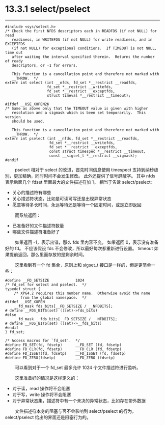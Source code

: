 # 13.3.1 select/pselect
***

    #include <sys/select.h>
    /* Check the first NFDS descriptors each in READFDS (if not NULL) for read
       readiness, in WRITEFDS (if not NULL) for write readiness, and in EXCEPTFDS
       (if not NULL) for exceptional conditions.  If TIMEOUT is not NULL, time out
       after waiting the interval specified therein.  Returns the number of ready
       descriptors, or -1 for errors.
    
       This function is a cancellation point and therefore not marked with
       __THROW.  */
    extern int select (int __nfds, fd_set *__restrict __readfds,
                       fd_set *__restrict __writefds,
                       fd_set *__restrict __exceptfds,
                       struct timeval *__restrict __timeout);
    
    #ifdef __USE_XOPEN2K
    /* Same as above only that the TIMEOUT value is given with higher
       resolution and a sigmask which is been set temporarily.  This version
       should be used.
    
       This function is a cancellation point and therefore not marked with
       __THROW.  */
    extern int pselect (int __nfds, fd_set *__restrict __readfds,
                        fd_set *__restrict __writefds,
                        fd_set *__restrict __exceptfds,
                        const struct timespec *__restrict __timeout,
                        const __sigset_t *__restrict __sigmask);
    #endif


&emsp;&emsp;
pselect 相对于 select 的改进，首先时间信息使用 timespect 支持到纳秒级别，更加精确，同时时间不会发生修改。
此外还提供了信号屏蔽字。
其中 nfds 表示后面几个 fdset 里面最大的文件描述符加 1。
相当于告诉 select/pselect:

+ 关心的描述符有哪些
+ 关心描述符状态，比如是可读可写还是出现异常状态
+ 愿意等待多长时间，永远等待还是等待一个固定时间，或是立即返回

&emsp;&emsp;
而系统返回：

+ 已准备好的文件描述符数量
+ 哪些文件描述符准备好了

&emsp;&emsp;
如果返回 -1，表示出错，那么 fds 里内容不变。
如果返回 0，表示没有准备好的 fd。
不应该假设 fds 不会修改，所以最好每次都重新进行设置。
timeout 如果提前返回，那么里面存放的是剩余时间。

&emsp;&emsp;
这里看到有一个 fd 集合，原则上和 sigset\_t 接口是一样的，但是更简单一些：

    #define __FD_SETSIZE            1024
    /* fd_set for select and pselect.  */
    typedef struct {
        /* XPG4.2 requires this member name.  Otherwise avoid the name
           from the global namespace.  */
    #ifdef __USE_XOPEN
        __fd_mask fds_bits[__FD_SETSIZE / __NFDBITS];
    # define __FDS_BITS(set) ((set)->fds_bits)
    #else
        __fd_mask __fds_bits[__FD_SETSIZE / __NFDBITS];
    # define __FDS_BITS(set) ((set)->__fds_bits)
    #endif
    } fd_set;
    
    /* Access macros for `fd_set'.  */
    #define FD_SET(fd, fdsetp)      __FD_SET (fd, fdsetp)
    #define FD_CLR(fd, fdsetp)      __FD_CLR (fd, fdsetp)
    #define FD_ISSET(fd, fdsetp)    __FD_ISSET (fd, fdsetp)
    #define FD_ZERO(fdsetp)         __FD_ZERO (fdsetp)

&emsp;&emsp;
可以看到对于一个 fd\_set 最多允许 1024 个文件描述符进行监听。

&emsp;&emsp;
这里准备好的情况是这样定义的：

+ 对于读，read 操作将不会阻塞
+ 对于写，write 操作将不会阻塞
+ 对于异常状态集，描述符中有一个未决的异常状态，比如存在带外数据

&emsp;&emsp;
文件描述符本身的阻塞与否不会影响到 select/pselect 的行为，select/pselect 给出的界面还是阻塞行为的。